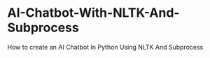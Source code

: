 # AI-Chatbot-With-NLTK-And-Subprocess
How to create an AI Chatbot In Python Using NLTK And Subprocess
